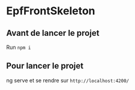 # EpfFrontSkeleton

## Avant de lancer le projet

Run `npm i`


## Pour lancer le projet

ng serve et se rendre sur `http://localhost:4200/`
